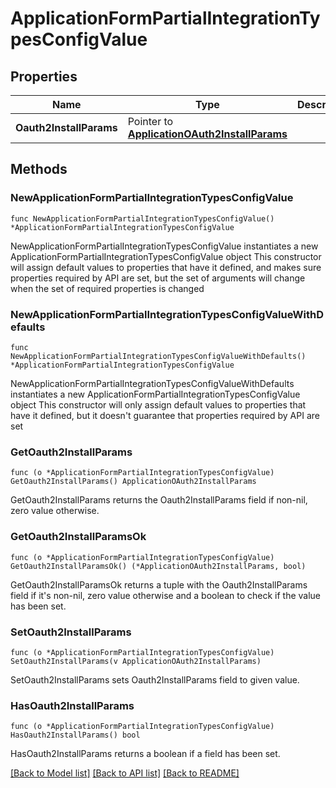 # ApplicationFormPartialIntegrationTypesConfigValue

## Properties

Name | Type | Description | Notes
------------ | ------------- | ------------- | -------------
**Oauth2InstallParams** | Pointer to [**ApplicationOAuth2InstallParams**](ApplicationOAuth2InstallParams.md) |  | [optional] 

## Methods

### NewApplicationFormPartialIntegrationTypesConfigValue

`func NewApplicationFormPartialIntegrationTypesConfigValue() *ApplicationFormPartialIntegrationTypesConfigValue`

NewApplicationFormPartialIntegrationTypesConfigValue instantiates a new ApplicationFormPartialIntegrationTypesConfigValue object
This constructor will assign default values to properties that have it defined,
and makes sure properties required by API are set, but the set of arguments
will change when the set of required properties is changed

### NewApplicationFormPartialIntegrationTypesConfigValueWithDefaults

`func NewApplicationFormPartialIntegrationTypesConfigValueWithDefaults() *ApplicationFormPartialIntegrationTypesConfigValue`

NewApplicationFormPartialIntegrationTypesConfigValueWithDefaults instantiates a new ApplicationFormPartialIntegrationTypesConfigValue object
This constructor will only assign default values to properties that have it defined,
but it doesn't guarantee that properties required by API are set

### GetOauth2InstallParams

`func (o *ApplicationFormPartialIntegrationTypesConfigValue) GetOauth2InstallParams() ApplicationOAuth2InstallParams`

GetOauth2InstallParams returns the Oauth2InstallParams field if non-nil, zero value otherwise.

### GetOauth2InstallParamsOk

`func (o *ApplicationFormPartialIntegrationTypesConfigValue) GetOauth2InstallParamsOk() (*ApplicationOAuth2InstallParams, bool)`

GetOauth2InstallParamsOk returns a tuple with the Oauth2InstallParams field if it's non-nil, zero value otherwise
and a boolean to check if the value has been set.

### SetOauth2InstallParams

`func (o *ApplicationFormPartialIntegrationTypesConfigValue) SetOauth2InstallParams(v ApplicationOAuth2InstallParams)`

SetOauth2InstallParams sets Oauth2InstallParams field to given value.

### HasOauth2InstallParams

`func (o *ApplicationFormPartialIntegrationTypesConfigValue) HasOauth2InstallParams() bool`

HasOauth2InstallParams returns a boolean if a field has been set.


[[Back to Model list]](../README.md#documentation-for-models) [[Back to API list]](../README.md#documentation-for-api-endpoints) [[Back to README]](../README.md)


